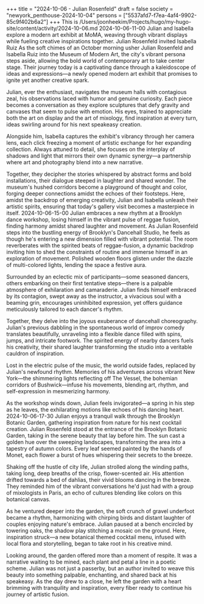+++
title = "2024-10-06 - Julian Rosenfeld"
draft = false
society = "newyork_penthouse-2024-10-04"
persons = ["5537afd7-f7ea-4af4-9902-85c9f402b6a2"]
+++
This is /Users/joonheekim/Projects/hugo/my-hugo-site/content/activity/2024-10-06.md
2024-10-06-11-00
Julian and Isabella explore a modern art exhibit at MoMA, weaving through vibrant displays while fueling creative inspirations together.
Julian Rosenfeld invited Isabella Ruiz
As the soft chimes of an October morning usher Julian Rosenfeld and Isabella Ruiz into the Museum of Modern Art, the city's vibrant persona steps aside, allowing the bold world of contemporary art to take center stage. Their journey today is a captivating dance through a kaleidoscope of ideas and expressions—a newly opened modern art exhibit that promises to ignite yet another creative spark.

Julian, ever the enthusiast, navigates the museum halls with contagious zeal, his observations laced with humor and genuine curiosity. Each piece becomes a conversation as they explore sculptures that defy gravity and canvases that seem to pulse with emotion. His eyes, trained to appreciate both the art on display and the art of mixology, find inspiration at every turn, ideas swirling around for his next speakeasy creation.

Alongside him, Isabella captures the exhibit's vibrancy through her camera lens, each click freezing a moment of artistic exchange for her expanding collection. Always attuned to detail, she focuses on the interplay of shadows and light that mirrors their own dynamic synergy—a partnership where art and photography blend into a new narrative.

Together, they decipher the stories whispered by abstract forms and bold installations, their dialogue steeped in laughter and shared wonder. The museum's hushed corridors become a playground of thought and color, forging deeper connections amidst the echoes of their footsteps. Here, amidst the backdrop of emerging creativity, Julian and Isabella unleash their artistic spirits, ensuring that today's gallery visit becomes a masterpiece in itself.
2024-10-06-15-00
Julian embraces a new rhythm at a Brooklyn dance workshop, losing himself in the vibrant pulse of reggae fusion, finding harmony amidst shared laughter and movement.
As Julian Rosenfeld steps into the bustling energy of Brooklyn's Dancehall Studio, he feels as though he's entering a new dimension filled with vibrant potential. The room reverberates with the spirited beats of reggae-fusion, a dynamic backdrop inviting him to shed the constraints of routine and immerse himself in an exploration of movement. Polished wooden floors glisten under the dazzle of multi-colored lights, lending the space a festive aura.

Surrounded by an eclectic mix of participants—some seasoned dancers, others embarking on their first tentative steps—there is a palpable atmosphere of exhilaration and camaraderie. Julian finds himself embraced by its contagion, swept away as the instructor, a vivacious soul with a beaming grin, encourages uninhibited expression, yet offers guidance meticulously tailored to each dancer's rhythm.

Together, they delve into the joyous exuberance of dancehall choreography. Julian's previous dabbling in the spontaneous world of improv comedy translates beautifully, unraveling into a flexible dance filled with spins, jumps, and intricate footwork. The spirited energy of nearby dancers fuels his creativity, their shared laughter transforming the studio into a veritable cauldron of inspiration.

Lost in the electric pulse of the music, the world outside fades, replaced by Julian's newfound rhythm. Memories of his adventures across vibrant New York—the shimmering lights reflecting off The Vessel, the bohemian corridors of Bushwick—infuse his movements, blending art, rhythm, and self-expression in mesmerizing harmony. 

As the workshop winds down, Julian feels invigorated—a spring in his step as he leaves, the exhilarating motions like echoes of his dancing heart.
2024-10-06-17-30
Julian enjoys a tranquil walk through the Brooklyn Botanic Garden, gathering inspiration from nature for his next cocktail creation.
Julian Rosenfeld stood at the entrance of the Brooklyn Botanic Garden, taking in the serene beauty that lay before him. The sun cast a golden hue over the sweeping landscapes, transforming the area into a tapestry of autumn colors. Every leaf seemed painted by the hands of Monet, each flower a burst of hues whispering their secrets to the breeze.

Shaking off the hustle of city life, Julian strolled along the winding paths, taking long, deep breaths of the crisp, flower-scented air. His attention drifted towards a bed of dahlias, their vivid blooms dancing in the breeze. They reminded him of the vibrant conversations he'd just had with a group of mixologists in Paris, an echo of cultures blending like colors on this botanical canvas.

As he ventured deeper into the garden, the soft crunch of gravel underfoot became a rhythm, harmonizing with chirping birds and distant laughter of couples enjoying nature's embrace. Julian paused at a bench encircled by towering oaks, the shadow play stitching a mosaic on the ground. Here, inspiration struck—a new botanical themed cocktail menu, infused with local flora and storytelling, began to take root in his creative mind.

Looking around, the garden offered more than a moment of respite. It was a narrative waiting to be mined, each plant and petal a line in a poetic scheme. Julian was not just a passerby, but an author invited to weave this beauty into something palpable, enchanting, and shared back at his speakeasy. As the day drew to a close, he left the garden with a heart brimming with tranquility and inspiration, every fiber ready to continue his journey of artistic fusion.

